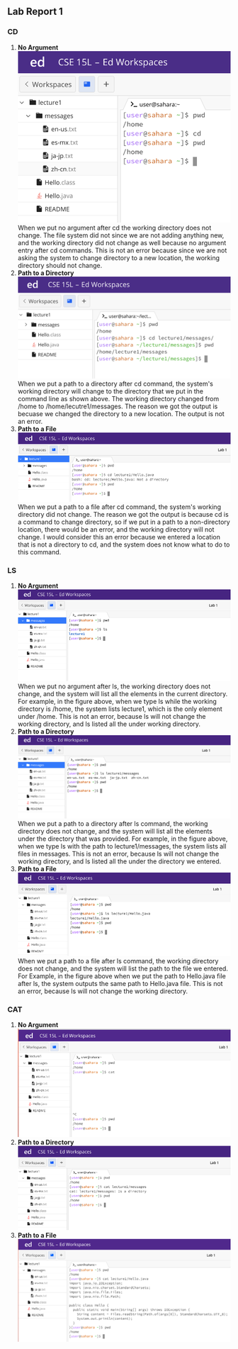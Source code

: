 ## Lab Report 1

### CD
1. **No Argument<br>**
   ![Image](cd_no_args.png)<br>
   When we put no argument after cd the working directory does not change. The file system did not since we are not adding anything new, and the working directory did not change as well because no argument entry after cd commands. This is not an error because since we are not asking the system to change directory to a new location, the working directory should not change. 
2. **Path to a Directory<br>**
   ![Image](cd_dir.png)<br>
   When we put a path to a directory after cd command, the system's working directory will change to the directory that we put in the command line as shown above. The working directory changed from /home to /home/lecutre1/messages. The reason we got the output is becuase we changed the directory to a new location. The output is not an error. 
3. **Path to a File<br>**
   ![Image](cd_file.png)<br>
   When we put a path to a file after cd command, the system's working directory did not change. The reason we got the output is because cd is a command to change directory, so if we put in a path to a non-directory location, there would be an error, and the working directory will not change. I would consider this an error because we entered a location that is not a directory to cd, and the system does not know what to do to this command. 
### LS
1. **No Argument<br>**
   ![Image](ls_noarg.png)<br>
   When we put no argument after ls, the working directory does not change, and the system will list all the elements in the current directory. For example, in the figure above, when we type ls while the working directory is /home, the system lists lecture1, which is the only element under /home. This is not an error, because ls will not change the working directory, and ls listed all the under working directory. 
2. **Path to a Directory<br>**
   ![Image](ls_dir.png)<br>
   When we put a path to a directory after ls command, the working directory does not change, and the system will list all the elements under the directory that was provided. For example, in the figure above, when we type ls with the path to lecture1/messages, the system lists all files in messages. This is not an error, because ls will not change the working directory, and ls listed all the under the directory we entered. 
3. **Path to a File<br>**
   ![Image](ls_file.png)<br>
   When we put a path to a file after ls command, the working directory does not change, and the system will list the path to the file we entered. For Example, in the figure above when we put the path to Hello.java file after ls, the system outputs the same path to Hello.java file. This is not an error, because ls will not change the working directory.
### CAT
1. **No Argument<br>**
   ![Image](cat_noargs.png)<br>
3. **Path to a Directory<br>**
   ![Image](cat_dir.png)<br>
4. **Path to a File<br>**
   ![Image](cat_file.png)<br>
